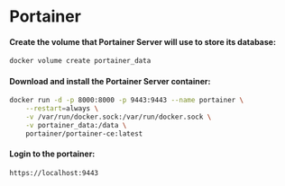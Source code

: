 # Portainer

#### Create the volume that Portainer Server will use to store its database:

```bash
docker volume create portainer_data
```

#### Download and install the Portainer Server container:

```bash
docker run -d -p 8000:8000 -p 9443:9443 --name portainer \
    --restart=always \
    -v /var/run/docker.sock:/var/run/docker.sock \
    -v portainer_data:/data \
    portainer/portainer-ce:latest
```



#### Login to the portainer:

```
https://localhost:9443
```

